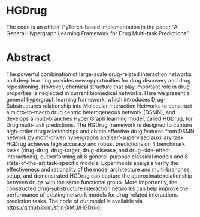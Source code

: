 # HGDrug
The code is an official PyTorch-based implementation in the paper “A General Hypergraph Learning Framework for Drug Multi-task Predictions”
# Abstract
The powerful combination of large-scale drug-related interaction networks and deep learning provides new opportunities for drug discovery and drug repositioning. However, chemical structure that play important role in drug properties is neglected in current biomedical networks. Here we present a general hypergraph learning framework, which introduces Drug-Substructures relationship into Molecular interaction  Networks to construct a micro-to-macro drug centric heterogeneous network (DSMN), and develops a multi-branches  Hyper Graph learning model, called HGDrug, for Drug multi-task predictions. The HGDrug framework is designed to capture high-order drug relationships and obtain effective drug features from DSMN network by motif-driven hypergraphs and self-supervised auxiliary task. HGDrug achieves high accuracy and robust predictions on 4 benchmark tasks (drug-drug, drug-target, drug-disease, and drug-side-effect interactions), outperforming all 6 general-purpose classical models and 8 state-of-the-art task-specific models. Experiments analysis verify the effectiveness and rationality of the model architecture and multi-branches setup, and demonstrated HGDrug can capture the approximate relationship between drugs with the same functional group. More importantly, the constructed drug-substructure interaction networks can help improve the performance of existing network models for drug-related interactions prediction tasks. The code of our model is available via https://github.com/stjin-XMU/HGDrug.

